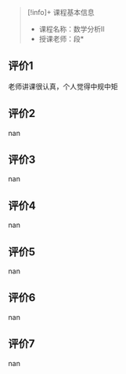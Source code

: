 >[!info]+ 课程基本信息
>
> - 课程名称：数学分析II
> - 授课老师：段*

## 评价1

老师讲课很认真，个人觉得中规中矩
## 评价2

nan
## 评价3

nan
## 评价4

nan
## 评价5

nan
## 评价6

nan
## 评价7

nan
